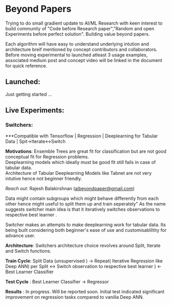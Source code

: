# Beyond Papers 
Trying to do small gradient update to AI/ML Research with keen interest to build community of  "Code before Research paper","Random and open Experiments before perfect solution". Building value beyond papers.
 
Each algorithm will have easy to understand underlying intution and architecture breif mentioned by concept contributors and collaborators. Before moving experimental to launched atleast 3 usage examples, associated medium post and concept video will be linked in the document for quick reference. 

## Launched:
Just getting started ...

       


## Live Experiments:

### **Switchers**: 
***Compatible with Tensorflow | Regression | Deeplearning for Tabular Data | Spit->Iterate<->Switch

**Motivations**: 
      Ensemble Trees are great fit for classification but are not good conceptual fit for Regression problems.  
      Deeplearning models which ideally must be good fit still fails in case of tabular data.  
      Architecture of Tabular Deeplearning Models like Tabnet are not very intutive hence not beginner friendly.  

*Reach out*: Rajesh Balakirshnan (aibeyondpaper@gmail.com)


Data might contain subgroups which might behave differently from each other hence might useful to split them up and train seperately"
As the name suggests switcher main idea is that it iteratively switches observations to respective best learner .

Switcher makes an attempts to make deeplearning work for tabular data. Its being built considering both beginner's ease of use and customisabliltity for advance user.

**Architecture**: Switchers architecture choice revolves around Split, Iterate and Switch functions.

**Train Cycle**:  Split Data (unsupervised ) -> Repeat( Iterative Regression like Deep ANN) per Split <-> Switch observation to respective best learner ) <- Best Learner Classifier

**Test Cycle** :  Best Learner Classifier -> Regressor 

**Results** : In progress. Will be reported soon. Initial test indicated significant improvement on regression tasks compared to vanilla Deep ANN. 








    
